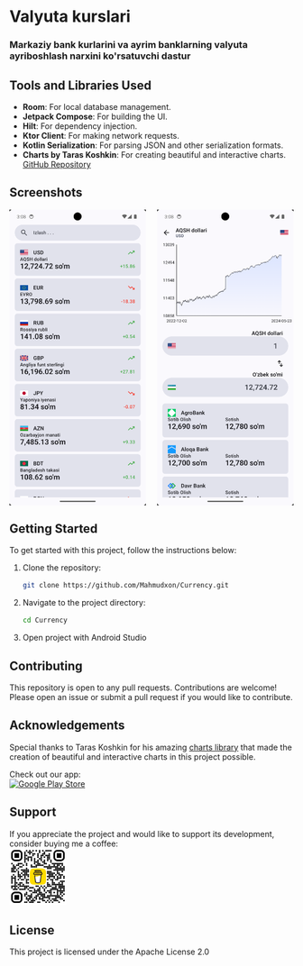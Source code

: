 # Valyuta kurslari
### Markaziy bank kurlarini va ayrim banklarning valyuta ayriboshlash narxini ko'rsatuvchi dastur

## Tools and Libraries Used

- **Room**: For local database management.
- **Jetpack Compose**: For building the UI.
- **Hilt**: For dependency injection.
- **Ktor Client**: For making network requests.
- **Kotlin Serialization**: For parsing JSON and other serialization formats.
- **Charts by Taras Koshkin**: For creating beautiful and interactive charts. [GitHub Repository](https://github.com/tehras/charts)
  
## Screenshots

<div style="display: flex; flex-direction: row;">
  <img src="https://github.com/Mahmudxon/Currency/blob/master/img/1.png" alt="Dashboard" style="width: 48%; margin-right: 4%;" />
  <img src="https://github.com/Mahmudxon/Currency/blob/master/img/2.png" alt="Transaction Chart" style="width: 48%;" />
</div>

## Getting Started

To get started with this project, follow the instructions below:

1. Clone the repository:
   ```sh
   git clone https://github.com/Mahmudxon/Currency.git
   ```
2. Navigate to the project directory:
   ```sh
   cd Currency
   ```
3. Open project with Android Studio
   
## Contributing
This repository is open to any pull requests. Contributions are welcome! Please open an issue or submit a pull request if you would like to contribute.

## Acknowledgements

Special thanks to Taras Koshkin for his amazing [charts library](https://github.com/tehras/charts) that made the creation of beautiful and interactive charts in this project possible.

Check out our app: <br/>
[<img src="https://play.google.com/intl/en_us/badges/static/images/badges/en_badge_web_generic.png" alt="Google Play Store" style="width: 20%;" />]([https://buymeacoffee.com/mahmudxon](https://play.google.com/store/apps/details?id=uz.mahmudxon.currency))


## Support

If you appreciate the project and would like to support its development, consider buying me a coffee: <br/>
[<img src="https://github.com/Mahmudxon/Currency/blob/master/img/bmc_qr.png" alt="Buy me coffee" style="width: 20%;" />](https://buymeacoffee.com/mahmudxon)


## License
This project is licensed under the Apache License 2.0
